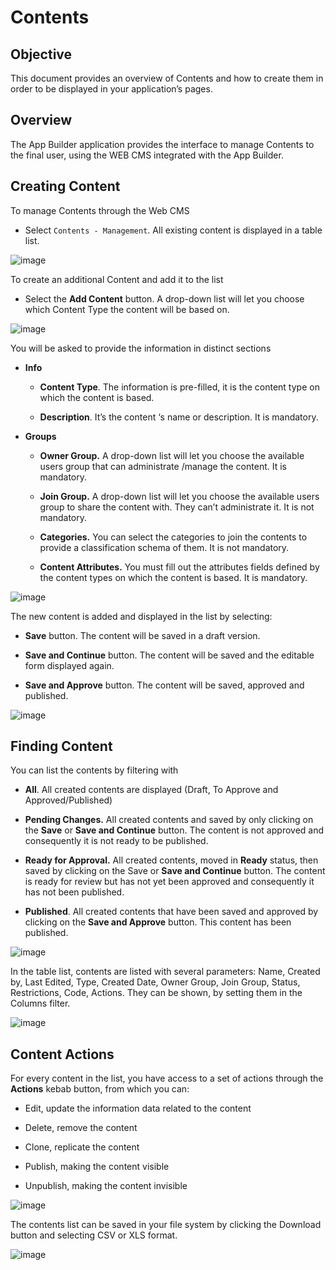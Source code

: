 # Contents

## Objective

This document provides an overview of Contents and how to create them in
order to be displayed in your application’s pages.

## Overview

The App Builder application provides the interface to manage Contents to
the final user, using the WEB CMS integrated with the App Builder.

## Creating Content

To manage Contents through the Web CMS

-   Select `Contents - Management`. All existing 
    content is displayed in a table list.

![image](./extracted-media/media/Content1.png)

To create an additional Content and add it to the list

-   Select the **Add Content** button. A drop-down list will let you
    choose which Content Type the content will be based on.

![image](./extracted-media/media/Content2.png)

You will be asked to provide the information in distinct sections

-   **Info**

    -   **Content Type**. The information is pre-filled, it is the
        content type on which the content is based.

    -   **Description**. It’s the content ‘s name or description. It is
        mandatory.

-   **Groups**

    -   **Owner Group.** A drop-down list will let you choose the
        available users group that can administrate /manage the content.
        It is mandatory.

    -   **Join Group.** A drop-down list will let you choose the
        available users group to share the content with. They can’t
        administrate it. It is not mandatory.

    -   **Categories.** You can select the categories to join the
        contents to provide a classification schema of them. It is not
        mandatory.

    -   **Content Attributes.** You must fill out the attributes fields
        defined by the content types on which the content is based. It
        is mandatory.

![image](./extracted-media/media/Content3.png)

The new content is added and displayed in the list by
selecting:

-   **Save** button. The content will be saved in a draft version.

-   **Save and Continue** button. The content will be saved and the editable form displayed again.

-   **Save and Approve** button. The content will be saved, approved and
    published.

![image](./extracted-media/media/Content4.png)

## Finding Content

You can list the contents by filtering with

-   **All**. All created contents are displayed (Draft, To Approve and
    Approved/Published)

-   **Pending Changes.** All created contents and saved by only clicking on the
    **Save** or **Save and Continue** button. The content is not
    approved and consequently it is not ready to be published.

-   **Ready for Approval.** All created contents, moved in **Ready** status,
    then saved by clicking on the Save or **Save and Continue** button.
    The content is ready for review but has not yet been approved and
    consequently it has not been published.

-   **Published**. All created contents that have been saved and approved
    by clicking on the **Save and Approve** button. This content has been
    published.

![image](./extracted-media/media/Content5.png)

In the table list, contents are listed with several parameters: Name,
Created by, Last Edited, Type, Created Date, Owner Group, Join Group,
Status, Restrictions, Code, Actions. They can be shown, by setting them
in the Columns filter.

![image](./extracted-media/media/Content6.png)

## Content Actions

For every content in the list, you have access to a set of actions
through the **Actions** kebab button, from which you can:

-   Edit, update the information data related to the content

-   Delete, remove the content

-   Clone, replicate the content

-   Publish, making the content visible

-   Unpublish, making the content invisible

![image](./extracted-media/media/Content7.png)

The contents list can be saved in your file system by clicking the
Download button and selecting CSV or XLS format.

![image](./extracted-media/media/Content8.png)


